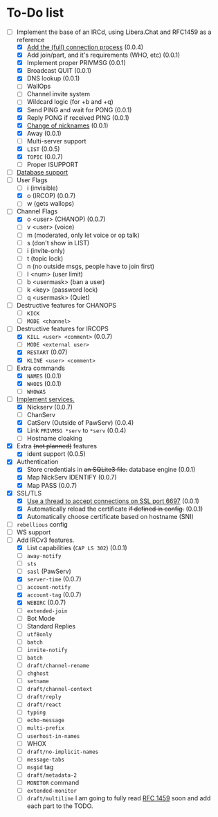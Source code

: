 # To-Do list
- [ ] Implement the base of an IRCd, using Libera.Chat and RFC1459 as a reference
   -  [x] [Add the (full) connection process](https://mastodon.swee.codes/@swee/113659491393674897) (0.0.4)
   -  [x] Add join/part, and it's requirements (WHO, etc) (0.0.1)
   -  [x] Implement proper PRIVMSG (0.0.1)
   -  [x] Broadcast QUIT (0.0.1)
   -  [x] DNS lookup (0.0.1)
   -  [ ] WallOps
   -  [ ] Channel invite system
   -  [ ] Wildcard logic (for +b and +q)
   -  [x] Send PING and wait for PONG (0.0.1)
   -  [x] Reply PONG if received PING (0.0.1)
   -  [x] [Change of nicknames](https://mastodon.swee.codes/@swee/113642104470536887) (0.0.1)
   -  [x] Away (0.0.1)
   -  [ ] Multi-server support
   -  [x] `LIST` (0.0.5)
   -  [x] `TOPIC` (0.0.7)
   -  [ ] Proper ISUPPORT
-  [ ] [Database support](https://discuss.swee.codes/t/41)
-  [ ] User Flags
   -  [ ] i (invisible)
   -  [x] o (IRCOP) (0.0.7)
   -  [ ] w (gets wallops)
-  [ ] Channel Flags
   -  [x] o \<user\> (CHANOP) (0.0.7)
   -  [ ] v \<user\> (voice)
   -  [ ] m (moderated, only let voice or op talk)
   -  [ ] s (don't show in LIST)
   -  [ ] i (invite-only)
   -  [ ] t (topic lock)
   -  [ ] n (no outside msgs, people have to join first)
   -  [ ] l \<num\> (user limit)
   -  [ ] b \<usermask\> (ban a user)
   -  [ ] k \<key\> (password lock)
   -  [ ] q \<usermask\> (Quiet)
- [ ] Destructive features for CHANOPS
   -  [ ] `KICK`
   -  [ ] `MODE <channel>`
- [ ] Destructive features for IRCOPS
   -  [x] `KILL <user> <comment>` (0.0.7)
   -  [ ] `MODE <external user>`
   -  [x] `RESTART` (0.07)
   -  [x] `KLINE <user> <comment>`
- [ ] Extra commands
   -  [x] `NAMES` (0.0.1)
   -  [x] `WHOIS` (0.0.1)
   -  [ ] `WHOWAS`
- [ ] [Implement services.](modules/pawserv.py)
   -  [x] Nickserv (0.0.7)
   -  [ ] ChanServ
   -  [x] CatServ (Outside of PawServ) (0.0.4)
   -  [x] Link `PRIVMSG *serv` to `*serv` (0.0.4)
   -  [ ] Hostname cloaking
- [x] Extra ~~(not planned)~~ features
   -  [x] ident support (0.0.5)
- [x] Authentication
   -  [x] Store credentials in ~~an SQLite3 file.~~ database engine (0.0.1)
   -  [x] Map NickServ IDENTIFY (0.0.7)
   -  [x] Map PASS (0.0.7)
- [x] SSL/TLS
   -  [x] [Use a thread to accept connections on SSL port 6697](https://mastodon.swee.codes/@swee/113762525145710774) (0.0.1)
   -  [x] Automatically reload the certificate ~~if defined in config.~~ (0.0.1)
   -  [x] Automatically choose certificate based on hostname (SNI)
- [ ] `rebellious` config
- [ ] WS support
- [ ] Add IRCv3 features.
   -  [x] List capabilities (`CAP LS 302`) (0.0.1)
   -  [ ] `away-notify`
   -  [ ] `sts`
   -  [ ] `sasl` (PawServ)
   -  [x] `server-time` (0.0.7)
   -  [ ] `account-notify`
   -  [x] `account-tag` (0.0.7)
   -  [x] `WEBIRC` (0.0.7)
   -  [ ] `extended-join`
   -  [ ] Bot Mode
   -  [ ] Standard Replies
   -  [ ] `utf8only`
   -  [ ] `batch`
   -  [ ] `invite-notify`
   -  [ ] `batch`
   -  [ ] `draft/channel-rename`
   -  [ ] `chghost`
   -  [ ] `setname`
   -  [ ] `draft/channel-context`
   -  [ ] `draft/reply`
   -  [ ] `draft/react`
   -  [ ] `typing`
   -  [ ] `echo-message`
   -  [ ] `multi-prefix`
   -  [ ] `userhost-in-names`
   -  [ ] WHOX
   -  [ ] `draft/no-implicit-names`
   -  [ ] `message-tabs`
   -  [ ] `msgid` tag
   -  [ ] `draft/metadata-2`
   -  [ ] `MONITOR` command
   -  [ ] `extended-monitor`
   -  [ ] `draft/multiline`
I am going to fully read [RFC 1459](https://datatracker.ietf.org/doc/html/rfc1459) soon and add each part to the TODO.